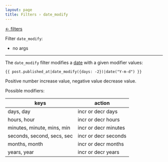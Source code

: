 ```yaml
---
layout: page
title: Filters › date_modify
---
```


[← filters](./../filters.md)

<!-- {% raw %} -->

Filter `date_modify`:
* no args

---

The `date_modify` filter modifies a [date](./date.md) with a given modifier values:

```twig
{{ post.published_at|date_modify({days: -2})|date("Y-m-d") }}
```

Positive number increase value, negative value decrease value.

Possible modifiers:

| keys | action |
|------|--------|
| days, day | incr or decr days |
| hours, hour  | incr or decr hours  |
| minutes, minute, mins, min | incr or decr minutes  |
| seconds, second, secs, sec | incr or decr seconds |
| months, month  | incr or decr months  |
| years, year  | incr or decr years  |

<!-- {% endraw %} -->